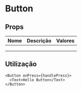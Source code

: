 # Button

## Props
|Nome|Descrição|Valores|
|---|---|---|
|   |   |   |
|   |   |   |
|   |   |   |

## Utilização

```
<Button onPress={handlePress}>
  <Text>Hello Button</Text>
</Button>
```
